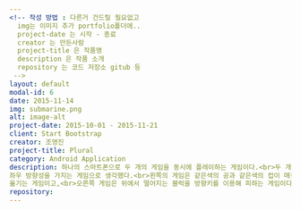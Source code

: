 ```yaml
---
<!-- 작성 방법 : 다른거 건드릴 필요없고
  img는 이미지 추가 portfolio폴더에..
  project-date 는 시작 - 종료
  creator 는 만든사람
  project-title 은 작품명
  description 은 작품 소개
  repository 는 코드 저장소 gitub 등
 -->
layout: default
modal-id: 6
date: 2015-11-14
img: submarine.png
alt: image-alt
project-date: 2015-10-01 - 2015-11-21
client: Start Bootstrap
creator: 조영진
project-title: Plural
category: Android Application
description: 하나의 스마트폰으로 두 개의 게임을 동시에 플레이하는 게임이다.<br>두 개의 게임은 좌우로 배치되며 
좌우 방향성을 가지는 게임으로 생각했다.<br>왼쪽의 게임은 같은색의 공과 같은색의 컵이 매칭되게 
옮기는 게임이고,<br>오른쪽 게임은 위에서 떨어지는 블럭을 방향키를 이용해 피하는 게임이다. 
repository:
---
```

